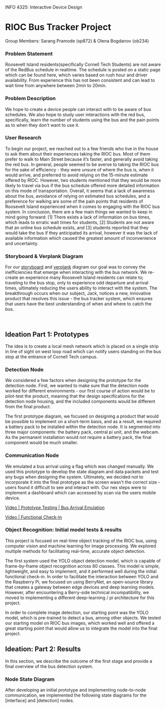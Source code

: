 INFO 4325: Interactive Device Design 
# RIOC Bus Tracker Project
Group Members: Sarang Pramode (sp872) & Olena Bogdanov (ob234) 

### Problem Statement 
Roosevelt Island residents(specifically Cornell Tech Students) are not aware of the RedBus schedule in realtime. The schedule is posted on a static page which can be found here, which varies based on rush hour and driver availability. From experience this has not been consistent and can lead to wait time from anywhere between 2min to 20min.

### Problem Description
We hope to create a device people can interact with to be aware of bus schedules. We also hope to study user interactions with the red bus, specifically, learn the number of students using the bus and the pain points as to when they don't want to use it.

### User Research 
To begin our project, we reached out to a few friends who live in the house to ask them about their experiences taking the RIOC bus. Most of them prefer to walk to Main Street because it’s faster, and generally avoid taking the red bus. In general, people seemed to be averse to taking the RIOC bus for the sake of efficiency - they were unsure of where the bus is, when it would arrive, and preferred to avoid relying on the 15-minute estimate offered by RIOC. However, two students mentioned that they would be more likely to travel via bus if the bus schedule offered more detailed information on this mode of transportation. Overall, it seems that a lack of awareness about the bus, avoidance of relying on estimated bus schedules, and a preference for walking are some of the pain points that residents of Roosevelt Island experienced when it comes to engaging with the RIOC bus system. In conclusion, there are a few main things we wanted to keep in mind going forward: [1] There exists a lack of information on bus times, which leads to erratic wait times for students, [2] Students are not aware that an online bus schedule exists, and [3] students reported that they would take the bus if they anticipated its arrival, however it was the lack of available information which caused the greatest amount of inconvenience and uncertainty.

### Storyboard & Verplank Diagram 
For our [storyboard](https://github.com/sp872-Sarang/Interactive-Lab-Hub/blob/fe5d31931dcc0aeeabb3734472247a36b69404b5/Final%20Project/assets/storyboard.png) and [verplank](
https://github.com/sp872-Sarang/Interactive-Lab-Hub/blob/fe5d31931dcc0aeeabb3734472247a36b69404b5/Final%20Project/assets/verplank.png) diagram our goal was to convey the inefficiencies that emerge when interacting with the bus network. We re-create an experience many Roosevelt Island residents can relate to; traveling to the bus stop, only to experience odd departure and arrival times, ultimately reducing the users ability to interact with the system. The breakthrough occurs when our subject, Jack, notices a new, innovative product that resolves this issue - the bus tracker system, which ensures that users have the best understanding of when and where to catch the bus. 

&nbsp; &nbsp;

## Ideation Part 1: Prototypes 
The idea is to create a local mesh network which is placed on a single strip in line of sight on west loop road which can notify users standing on the bus stop at the entrance of Cornell Tech campus.

### Detection Node 
We considered a few factors when designing the prototype for the detection node. First, we wanted to make sure that the detection node worked for different environments - our first course of action would be to pilot-test the product, meaning that the design specifications for the detection node housing, and the included components would be different from the final product. 

The first prototype diagram, we focused on designing a product that would be possible to implement on a short-term basis, and as a result, we required a battery pack to be installed within the detection node. It is segmented into three major components: the battery pack, central pi unit, and the webcam. As the permanent installation would not require a battery pack, the final component would be much smaller. 

### Communication Node 
We emulated a bus arrival using a flag which was changed manually. We used this prototype to develop the state diagram and data packets and test any bugs when designing the system. Ultimately, we decided not to incorporate it into the final prototype as the screen wasn't the correct size - users found it difficult to see and interact with. Our nex steps were to implement a dashboard which can accessed by scan via the users mobile device. 

[Video | Prototype Testing | Bus Arrival Emulation](https://drive.google.com/file/d/1RdR2YJqAdSTYUIs21w_4qgJ3VvrxD971/view?usp=sharing)

[Video | Functional Check-In](https://drive.google.com/file/d/1C4MjyItW-Z7OiaSUTtsryfwuJhHPJi3L/view?usp=sharing)

### Object Recognition: Initial model tests & results
This project is focused on real-time object tracking of the RIOC bus, using computer vision and machine learning for image processing. We explored multiple methods for facilitating real-time, accurate object detection. 

The first system used the YOLO object detection model, which is capable of frame-by-frame object recognition across 80 classes. This model is simple, lightweight, and easy to implement, and it performed well during the initial functional check-in. In order to facilitate the interaction between YOLO and the Raspberry Pi, we focused on using BerryNet, an open-source library that creates a gateway between edge devices and deep learning models. However, after encountering a Berry-side technical incompatibility, we moved to implementing a different deep-learning / pi architecture for this project. 

In order to complete image detection, our starting point was the YOLO model, which is pre-trained to detect a bus, among other objects. We tested our starting model on RIOC bus images, which worked well and offered a great starting point that would allow us to integrate the model into the final project. 


## Ideation: Part 2: Results 
In this section, we describe the outcome of the first stage and provide a final overview of the bus detection system. 

### Node State Diagram 
After developing an initial prototype and implementing node-to-node communication, we implemented the following state diagrams for the [interface] and [detection] nodes.























